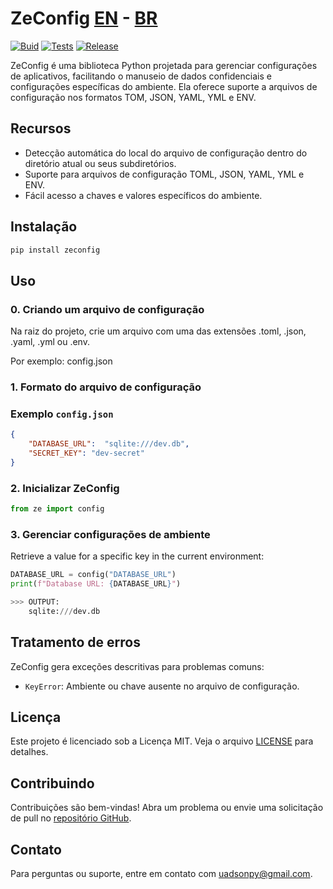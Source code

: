 # ZeConfig [EN](README.md)   -   [BR](README_BR.md)
[![Buid](https://github.com/uadson/ZeConfig/actions/workflows/zconf-build.yml/badge.svg)](https://github.com/uadson/ZeConfig/actions/workflows/zconf-build.yml)
[![Tests](https://github.com/uadson/ZeConfig/actions/workflows/zconf-tests.yml/badge.svg)](https://github.com/uadson/ZeConfig/actions/workflows/zconf-tests.yml)
[![Release](https://github.com/uadson/zeconfig/actions/workflows/release.yml/badge.svg)](https://github.com/uadson/zeconfig/actions/workflows/release.yml)

ZeConfig é uma biblioteca Python projetada para gerenciar configurações de aplicativos, facilitando o manuseio de dados confidenciais e configurações específicas do ambiente. Ela oferece suporte a arquivos de configuração nos formatos TOM, JSON, YAML, YML e ENV.

## Recursos

- Detecção automática do local do arquivo de configuração dentro do diretório atual ou seus subdiretórios.
- Suporte para arquivos de configuração TOML, JSON, YAML, YML e ENV.
- Fácil acesso a chaves e valores específicos do ambiente.

## Instalação

```bash
pip install zeconfig
```

## Uso

### 0. Criando um arquivo de configuração
Na raiz do projeto, crie um arquivo com uma das extensões .toml, .json, .yaml, .yml ou .env.

Por exemplo: config.json

### 1. Formato do arquivo de configuração

### Exemplo `config.json`

```json
{
    "DATABASE_URL":  "sqlite:///dev.db",
    "SECRET_KEY": "dev-secret"
}
```

### 2. Inicializar ZeConfig

```python
from ze import config
```

### 3. Gerenciar configurações de ambiente

Retrieve a value for a specific key in the current environment:

```python
DATABASE_URL = config("DATABASE_URL")
print(f"Database URL: {DATABASE_URL}")

>>> OUTPUT: 
    sqlite:///dev.db
```

## Tratamento de erros

ZeConfig gera exceções descritivas para problemas comuns:


- `KeyError`: Ambiente ou chave ausente no arquivo de configuração.

## Licença

Este projeto é licenciado sob a Licença MIT. Veja o arquivo [LICENSE](LICENSE) para detalhes.

## Contribuindo

Contribuições são bem-vindas! Abra um problema ou envie uma solicitação de pull no [repositório GitHub](https://github.com/uadson/zeconfig).

## Contato

Para perguntas ou suporte, entre em contato com [uadsonpy@gmail.com](mailto:uadsonpy@gmail.com).
